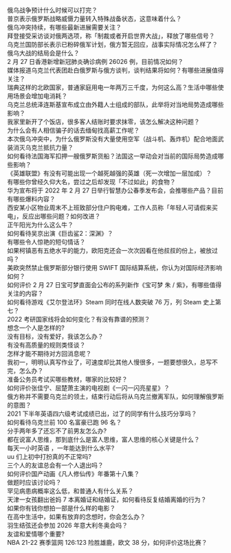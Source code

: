 俄乌战争预计什么时候可以打完？  
普京表示俄罗斯战略威慑力量转入特殊战备状态，这意味着什么？  
俄乌冲突持续，有哪些最新进展需要关注？  
拜登接受采访谈对俄两选项，称「制裁或者开启世界大战」，释放了哪些信号？  
乌克兰国防部长表示已粉碎俄军计划，俄方暂无回应，战事实际情况怎么样了？  
俄乌大战的结局会是什么？  
2 月 27 日香港新增新冠肺炎确诊病例 26026 例，目前情况如何？  
媒体报道乌克兰代表团赴白俄罗斯与俄方谈判，谈判结果将如何？有哪些进展值得关注？  
瑞典这样的北欧国家，普通家庭用电一年两万三千度，为何这么高？生活中哪些使用场景会增加电消耗？  
乌克兰总统泽连斯基宣布成立由外籍人士组成的部队，此举将对当地局势造成哪些影响？  
我家里新开了个饭店，很多客人结账时要求抹零，该怎么解决这种问题？  
为什么会有人相信骗子的话去缅甸找高薪工作呢？  
本次俄乌冲突中，为什么俄罗斯没有大量使用空军（战斗机、轰炸机）配合地面武装消灭乌克兰抵抗力量？  
如何看待法国海军扣押一艘俄罗斯货船？法国这一举动会对当前的国际局势造成哪些影响？  
《英雄联盟》有没有可能出现一个越死越强的英雄（死一次增加一层加成）？  
有哪些你曾经久仰大名，尝过之后却发现「不过如此」的食物？  
华为宣布将于 2022 年 2 月 27 日举行智慧办公春季发布会，会推哪些产品？目前有哪些爆料内容？  
西安某小区物业周末不上班致部分住户购电难，工作人员称「年轻人可请假来买电」，反应出哪些问题？如何改进？  
正午阳光为什么这么牛？  
如何看待吴京出演《巨齿鲨2：深渊》？  
有哪些令人惊艳的短句情话？  
如果柯镇恶有五绝水平的能力，欧阳克还会一次次因看在他叔叔的份上，被放过吗？  
美欧突然禁止俄罗斯部分银行使用 SWIFT 国际结算系统，你认为对国际经济影响如何？  
如何评价 2 月 27 日宝可梦直面会公布的系列新作《宝可梦 朱 / 紫》，有哪些值得关注的内容？  
如何看待游戏《艾尔登法环》Steam 同时在线人数突破 76 万，列 Steam 史上第七？  
2022 考研国家线将会如何变化？有没有靠谱的预测？  
想念一个人是怎样的?  
没有目标，没有爱好，我该怎么办？  
有没有高质量的规则类怪谈？  
怎样才能不期待对方回消息呢？  
我初一，明明认真写作业了，可速度却比其他人慢很多，一题要想很久，总写不完，怎么办？  
准备公务员考试买哪些教材，哪家的比较好？  
如何评价张佳宁、屈楚萧主演的电视剧《一闪一闪亮星星》？  
俄方称并不需要乌克兰的领土，结束行动后将从乌克兰撤离军队，如何理解俄罗斯的意图？  
2021 下半年英语四六级考试成绩已出，过了的同学有什么技巧分享吗？  
如何看待乌克兰前 100 名富豪已跑 96 名？  
分手两年多了还忘不了前男友怎么办?  
都在说富人思维，那到底什么是富人思维，富人思维的核心关键是什么？  
每天一小时英语 ，一年能达到什么水平?  
uu 们上初中打扮真的不正常吗?  
三个人的友谊总会有一个人退出吗？  
如何评价国产动画《凡人修仙传》年番第十八集？  
做题时应该讨论吗？  
罕见病患病概率这么低，和普通人有什么关系？  
天津一女孩翻出爸妈 7 本离婚证和结婚证，如何看待反复结婚离婚的行为？  
如果你有钱你想拍一部是什么样的电影？  
在高中生活中，如果有放弃的念想时，你会怎么办？  
羽生结弦还会参加 2026 年意大利冬奥会吗？  
友谊和爱情哪个重要?  
NBA 21-22 赛季篮网 126:123 险胜雄鹿，欧文 38 分，如何评价这场比赛？  
